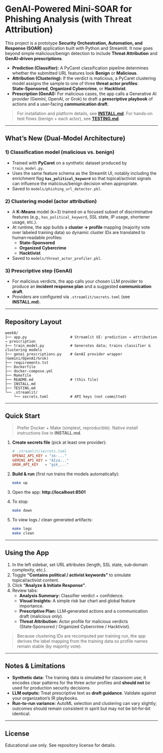 # GenAI‑Powered Mini‑SOAR for Phishing Analysis (with Threat Attribution)

This project is a prototype **Security Orchestration, Automation, and Response (SOAR)** application built with Python and Streamlit. It now goes beyond simple malicious/benign detection to include **Threat Attribution** and **GenAI‑driven prescriptions**.

- **Prediction (Classifier):** A PyCaret classification pipeline determines whether the submitted URL features look **Benign** or **Malicious**.
- **Attribution (Clustering):** If the verdict is malicious, a PyCaret clustering model assigns the sample to one of three **threat actor profiles**: **State‑Sponsored**, **Organized Cybercrime**, or **Hacktivist**.
- **Prescription (GenAI):** For malicious cases, the app calls a Generative AI provider (Gemini, OpenAI, or Grok) to draft a **prescriptive playbook** of actions and a user‑facing **communication draft**.

> For installation and platform details, see **[INSTALL.md](INSTALL.md)**. For hands‑on test flows (benign + each actor), see **[TESTING.md](TESTING.md)**.

---

## What’s New (Dual‑Model Architecture)

### 1) Classification model (malicious vs. benign)
- Trained with **PyCaret** on a synthetic dataset produced by `train_model.py`.
- Uses the same feature schema as the Streamlit UI, notably including the enrichment flag **`has_political_keyword`** so that topical/activist signals can influence the malicious/benign decision when appropriate.
- Saved to `models/phishing_url_detector.pkl`.

### 2) Clustering model (actor attribution)
- A **K‑Means** model (k=3) trained on a focused subset of discriminative features (e.g., `has_political_keyword`, SSL state, IP usage, shortener usage, etc.).
- At runtime, the app builds a **cluster → profile** mapping (majority vote over labeled training data) so dynamic cluster IDs are translated to human‑readable profiles:
  - **State‑Sponsored**
  - **Organized Cybercrime**
  - **Hacktivist**
- Saved to `models/threat_actor_profiler.pkl`.

### 3) Prescriptive step (GenAI)
- For malicious verdicts, the app calls your chosen LLM provider to produce an **incident response plan** and a suggested **communication draft**.
- Providers are configured via `.streamlit/secrets.toml` (see **INSTALL.md**).

---

## Repository Layout

```
week8/
├── app.py                    # Streamlit UI: prediction → attribution → prescription
├── train_model.py            # Generates data; trains classifier & clustering models
├── genai_prescriptions.py    # GenAI provider wrapper (Gemini/OpenAI/Grok)
├── requirements.txt
├── Dockerfile
├── docker-compose.yml
├── Makefile
├── README.md                 # (this file)
├── INSTALL.md
├── TESTING.md
└── .streamlit/
    └── secrets.toml          # API keys (not committed)
```

---

## Quick Start

> Prefer Docker + Make (simplest, reproducible). Native install instructions live in **INSTALL.md**.

1. **Create secrets file** (pick at least one provider):
   ```toml
   # .streamlit/secrets.toml
   OPENAI_API_KEY = "sk-..."
   GEMINI_API_KEY = "AIza..."
   GROK_API_KEY   = "gsk_..."
   ```

2. **Build & run** (first run trains the models automatically):
   ```bash
   make up
   ```

3. Open the app: **http://localhost:8501**

4. To stop:
   ```bash
   make down
   ```

5. To view logs / clean generated artifacts:
   ```bash
   make logs
   make clean
   ```

---

## Using the App

1. In the left sidebar, set URL attributes (length, SSL state, sub‑domain complexity, etc.).
2. Toggle **“Contains political / activist keywords”** to simulate topical/activist content.
3. Click **“Analyze & Initiate Response”**.
4. Review tabs:
   - **Analysis Summary:** Classifier verdict + confidence.
   - **Visual Insights:** A simple risk bar chart and global feature importance.
   - **Prescriptive Plan:** LLM‑generated actions and a communication draft (malicious only).
   - **Threat Attribution:** Actor profile for malicious verdicts (State‑Sponsored / Organized Cybercrime / Hacktivist).

> Because clustering IDs are recomputed per training run, the app derives the label mapping from the training data so profile names remain stable (by majority vote).

---

## Notes & Limitations

- **Synthetic data:** The training data is simulated for classroom use; it encodes clear patterns for the three actor profiles and **should not** be used for production security decisions.
- **LLM outputs:** Treat prescriptive text as **draft guidance**. Validate against your organization’s IR playbooks.
- **Run‑to‑run variance:** AutoML selection and clustering can vary slightly; outcomes should remain consistent in spirit but may not be bit‑for‑bit identical.

---

## License

Educational use only. See repository license for details.
